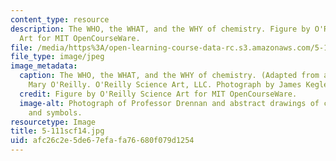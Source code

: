 ```yaml
---
content_type: resource
description: The WHO, the WHAT, and the WHY of chemistry. Figure by O'Reilly Science
  Art for MIT OpenCourseWare.
file: /media/https%3A/open-learning-course-data-rc.s3.amazonaws.com/5-111sc-principles-of-chemical-science-fall-2014/afc26c2e5de67efafa76680f079d1254_5-111scf14.jpg
file_type: image/jpeg
image_metadata:
  caption: The WHO, the WHAT, and the WHY of chemistry. (Adapted from a figure by
    Mary O'Reilly. O'Reilly Science Art, LLC. Photograph by James Kegley.)
  credit: Figure by O'Reilly Science Art for MIT OpenCourseWare.
  image-alt: Photograph of Professor Drennan and abstract drawings of chemical formulas
    and symbols.
resourcetype: Image
title: 5-111scf14.jpg
uid: afc26c2e-5de6-7efa-fa76-680f079d1254
---
```


